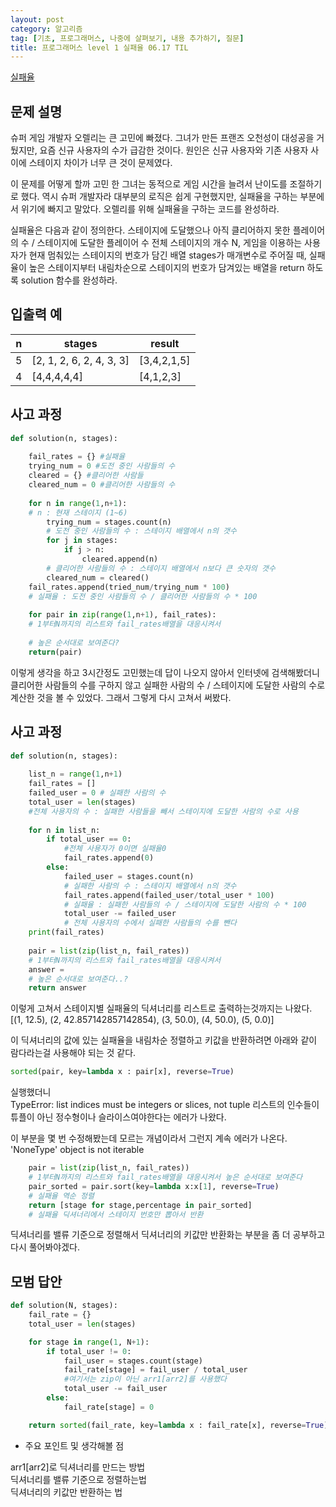 ```yaml
---
layout: post
category: 알고리즘
tag: [기초, 프로그래머스, 나중에 살펴보기, 내용 추가하기, 질문]
title: 프로그래머스 level 1 실패율 06.17 TIL
---
```


[실패율](https://programmers.co.kr/learn/courses/30/lessons/42889) 

## 문제 설명

슈퍼 게임 개발자 오렐리는 큰 고민에 빠졌다. 그녀가 만든 프랜즈 오천성이 대성공을 거뒀지만, 요즘 신규 사용자의 수가 급감한 것이다. 원인은 신규 사용자와 기존 사용자 사이에 스테이지 차이가 너무 큰 것이 문제였다.

이 문제를 어떻게 할까 고민 한 그녀는 동적으로 게임 시간을 늘려서 난이도를 조절하기로 했다. 역시 슈퍼 개발자라 대부분의 로직은 쉽게 구현했지만, 실패율을 구하는 부분에서 위기에 빠지고 말았다. 오렐리를 위해 실패율을 구하는 코드를 완성하라.

실패율은 다음과 같이 정의한다.
스테이지에 도달했으나 아직 클리어하지 못한 플레이어의 수 / 스테이지에 도달한 플레이어 수
전체 스테이지의 개수 N, 게임을 이용하는 사용자가 현재 멈춰있는 스테이지의 번호가 담긴 배열 stages가 매개변수로 주어질 때, 실패율이 높은 스테이지부터 내림차순으로 스테이지의 번호가 담겨있는 배열을 return 하도록 solution 함수를 완성하라.

## 입출력 예

<table>
  <thead>
    <tr>
      <th>n</th>
      <th>stages</th>
      <th>result</th>
    </tr>
  </thead>
  <tbody>
    <tr>
      <td>5</td>
      <td>[2, 1, 2, 6, 2, 4, 3, 3]</td>
      <td>[3,4,2,1,5]</td>
    </tr>
    <tr>
      <td>4</td>
      <td>[4,4,4,4,4]</td>
      <td>[4,1,2,3]</td>
    </tr>
  </tbody>
</table>

## 사고 과정

```python
def solution(n, stages):
    
    fail_rates = {} #실패율
    trying_num = 0 #도전 중인 사람들의 수
    cleared = {} #클리어한 사람들
    cleared_num = 0 #클리어한 사람들의 수
    
    for n in range(1,n+1):
    # n : 현재 스테이지 (1~6)
        trying_num = stages.count(n)
        # 도전 중인 사람들의 수 : 스테이지 배열에서 n의 갯수 
        for j in stages:
            if j > n:
                cleared.append(n)
        # 클리어한 사람들의 수 : 스테이지 배열에서 n보다 큰 숫자의 갯수
        cleared_num = cleared()    
    fail_rates.append(tried_num/trying_num * 100)
    # 실패율 : 도전 중인 사람들의 수 / 클리어한 사람들의 수 * 100
    
    for pair in zip(range(1,n+1), fail_rates):
    # 1부터N까지의 리스트와 fail_rates배열을 대응시켜서 
    
    # 높은 순서대로 보여준다?
    return(pair)
```
이렇게 생각을 하고 3시간정도 고민했는데 답이 나오지 않아서 인터넷에 검색해봤더니  
클리어한 사람들의 수를 구하지 않고 실패한 사람의 수 / 스테이지에 도달한 사람의 수로 계산한 것을 볼 수 있었다. 그래서 그렇게 다시 고쳐서 써봤다.

## 사고 과정

```python
def solution(n, stages):
    
    list_n = range(1,n+1)
    fail_rates = []
    failed_user = 0 # 실패한 사람의 수
    total_user = len(stages) 
    #전체 사용자의 수 : 실패한 사람들을 빼서 스테이지에 도달한 사람의 수로 사용    
    
    for n in list_n:
        if total_user == 0:
            #전체 사용자가 0이면 실패율0
            fail_rates.append(0)
        else:
            failed_user = stages.count(n)
            # 실패한 사람의 수 : 스테이지 배열에서 n의 갯수
            fail_rates.append(failed_user/total_user * 100)
            # 실패율 : 실패한 사람들의 수 / 스테이지에 도달한 사람의 수 * 100
            total_user -= failed_user
            # 전체 사용자의 수에서 실패한 사람들의 수를 뺀다
    print(fail_rates)
    
    pair = list(zip(list_n, fail_rates))
    # 1부터N까지의 리스트와 fail_rates배열을 대응시켜서 
    answer = 
    # 높은 순서대로 보여준다..?
    return answer
```
이렇게 고쳐서 스테이지별 실패율의 딕셔너리를 리스트로 출력하는것까지는 나왔다.  
[(1, 12.5), (2, 42.857142857142854), (3, 50.0), (4, 50.0), (5, 0.0)]   

이 딕셔너리의 값에 있는 실패율을 내림차순 정렬하고 키값을 반환하려면
아래와 같이 람다라는걸 사용해야 되는 것 같다. 

```python
sorted(pair, key=lambda x : pair[x], reverse=True)
```
실행했더니  
TypeError: list indices must be integers or slices, not tuple
리스트의 인수들이 튜플이 아닌 정수형이나 슬라이스여야한다는 에러가 나왔다.  

이 부분을 몇 번 수정해봤는데 모르는 개념이라서 그런지 계속 에러가 나온다.
'NoneType' object is not iterable

```python
    pair = list(zip(list_n, fail_rates))
    # 1부터N까지의 리스트와 fail_rates배열을 대응시켜서 높은 순서대로 보여준다
    pair_sorted = pair.sort(key=lambda x:x[1], reverse=True)
    # 실패율 역순 정렬 
    return [stage for stage,percentage in pair_sorted] 
    # 실패율 딕셔너리에서 스테이지 번호만 뽑아서 반환
```
딕셔너리를 밸류 기준으로 정렬해서 딕셔너리의 키값만 반환화는 부분을 좀 더 공부하고 다시 풀어봐야겠다.

## 모범 답안

```python
def solution(N, stages):
    fail_rate = {}
    total_user = len(stages)

    for stage in range(1, N+1):
        if total_user != 0:
            fail_user = stages.count(stage)
            fail_rate[stage] = fail_user / total_user
            #여기서는 zip이 아닌 arr1[arr2]를 사용했다
            total_user -= fail_user
        else:
            fail_rate[stage] = 0

    return sorted(fail_rate, key=lambda x : fail_rate[x], reverse=True)
```

* 주요 포인트 및 생각해볼 점   

arr1\[arr2]로 딕셔너리를 만드는 방법  
딕셔너리를 밸류 기준으로 정렬하는법  
딕셔너리의 키값만 반환하는 법

